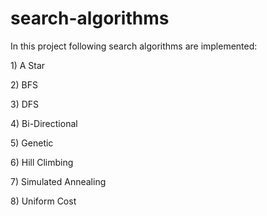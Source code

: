 # search-algorithms
In this project following search algorithms are implemented:
<p>1) A Star</p>
<p>2) BFS</p>
<p>3) DFS</p>
<p>4) Bi-Directional</p>
<p>5) Genetic</p>
<p>6) Hill Climbing</p>
<p>7) Simulated Annealing</p>
<p>8) Uniform Cost</p>

